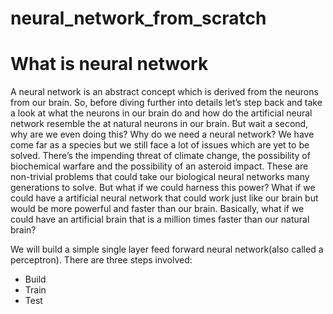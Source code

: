 # neural_network_from_scratch

# What is neural network
A neural network is an abstract concept which is derived from the neurons from our brain. So, before diving further into details let’s step back and take a look at what the neurons in our brain do and how do the artificial neural network resemble the at natural neurons in our brain.
But wait a second, why are we even doing this? Why do we need a neural network?
We have come far as a species but we still face a lot of issues which are yet to be solved. There’s the impending threat of climate change, the possibility of biochemical warfare and the possibility of an asteroid impact. These are non-trivial problems that could take our biological neural networks many generations to solve. But what if we could harness this power? What if we could have a artificial neural network that could work just like our brain but would be more powerful and faster than our brain. Basically, what if we could have an artificial brain that is a million times faster than our natural brain? 


We will build a simple single layer feed forward neural network(also called a perceptron). There are three steps involved:

* Build
* Train
* Test
